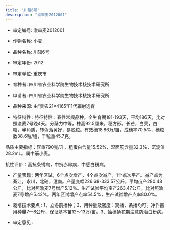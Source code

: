```yaml
---
title: "川辐6号"
description: "渝审麦2012001"
---
```

* 审定编号:  渝审麦2012001

*  作物名称:  小麦

*  品种名称:  川辐6号

*  审定年份:  2012

*  审定单位:  重庆市

* 育种者:  四川省农业科学院生物技术核技术研究所

*  申请者:  四川省农业科学院生物技术核技术研究所

*  品种来源:  由“贵农21×4165”F1代辐射选育

*  特征特性 : 
特征特性：春性常规品种。全生育期181-193天，平均186天，比对照渝麦7号晚4天。分蘖力中等，株高92.5厘米，穗方形，长芒，白壳，白粒，半角质，转色落黄好，易脱粒。有效穗18.86万/亩，成穗率70.5%，穗粒数38.6粒/穗，千粒重45.7克。
品质主要指标：容重790克/升，粗蛋白含量15.52%，湿面筋含量32.3%，沉淀值28.2mL。属中筋小麦。
抗性评价：高抗条锈病，中抗赤霉病，中感白粉病。

 
*  产量表现 : 
两年区试，6个点次增产，4个点次减产，1个点次平产。减产点为綦江，永川，北碚，潼南。产量变幅226.68-333.57公斤，平均亩产280.48公斤，比对照渝麦7号增产5.12%。生产试验平均亩产263.47公斤，比对照渝麦7号增产5.42%。两年区试增产点率54.5%，生产试验增产点率80.0%。

*  栽培技术要点 : 
1、立冬前播种；2、用种量及密度：窝播、条播均可。净作亩用种量7—8公斤，保证基本苗12～13万/亩。3、抽穗扬花期注意防治白粉病。

*  审定意见 : 

